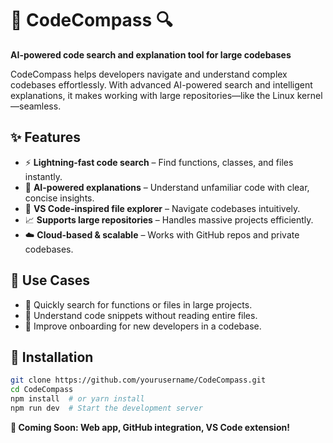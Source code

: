 # 🚀 CodeCompass 🔍  
**AI-powered code search and explanation tool for large codebases**  

CodeCompass helps developers navigate and understand complex codebases effortlessly. With advanced AI-powered search and intelligent explanations, it makes working with large repositories—like the Linux kernel—seamless.  

## ✨ Features  
- ⚡ **Lightning-fast code search** – Find functions, classes, and files instantly.  
- 🧠 **AI-powered explanations** – Understand unfamiliar code with clear, concise insights.  
- 📂 **VS Code-inspired file explorer** – Navigate codebases intuitively.  
- 📈 **Supports large repositories** – Handles massive projects efficiently.  
- ☁️ **Cloud-based & scalable** – Works with GitHub repos and private codebases.  

## 🎯 Use Cases  
- 🔹 Quickly search for functions or files in large projects.  
- 🔹 Understand code snippets without reading entire files.  
- 🔹 Improve onboarding for new developers in a codebase.  

## 🚀 Installation  
```bash
git clone https://github.com/yourusername/CodeCompass.git
cd CodeCompass
npm install  # or yarn install
npm run dev  # Start the development server
```
**🔗 Coming Soon: Web app, GitHub integration, VS Code extension!**

